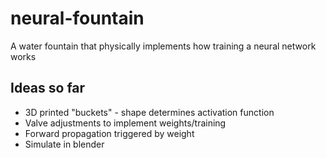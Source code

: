 # neural-fountain
A water fountain that physically implements how training a neural network works 

## Ideas so far

* 3D printed "buckets" - shape determines activation function
* Valve adjustments to implement weights/training
* Forward propagation triggered by weight
* Simulate in blender
